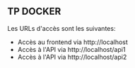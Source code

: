 TP DOCKER 
---------------
Les URLs d'accès sont les suivantes:
- Accès au frontend via http://localhost
- Accès à l'API via http://localhost/api1
- Accès à l'API via http://localhost/api2
